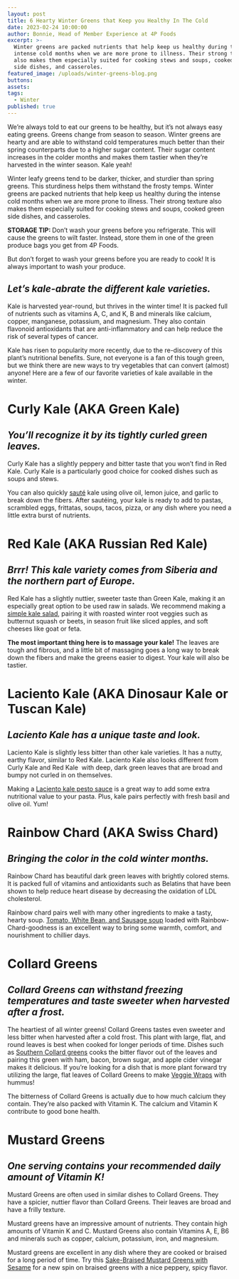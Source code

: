 ```yaml
---
layout: post
title: 6 Hearty Winter Greens that Keep you Healthy In The Cold
date: 2023-02-24 10:00:00
author: Bonnie, Head of Member Experience at 4P Foods
excerpt: >-
  Winter greens are packed nutrients that help keep us healthy during the
  intense cold months when we are more prone to illness. Their strong texture
  also makes them especially suited for cooking stews and soups, cooked green
  side dishes, and casseroles.
featured_image: /uploads/winter-greens-blog.png
buttons:
assets:
tags:
  - Winter
published: true
---
```

<div class="editable"><p>We’re always told to eat our greens to be healthy, but it’s not always easy eating greens. Greens change from season to season. Winter greens are hearty and are able to withstand cold temperatures much better than their spring counterparts due to a higher sugar content. Their sugar content increases in the colder months and makes them tastier when they’re harvested in the winter season. Kale yeah!&nbsp;</p><p>Winter leafy greens tend to be darker, thicker, and sturdier than spring greens. This sturdiness helps them withstand the frosty temps. Winter greens are packed nutrients that help keep us healthy during the intense cold months when we are more prone to illness. Their strong texture also makes them especially suited for cooking stews and soups, cooked green side dishes, and casseroles.&nbsp;</p><p><strong>STORAGE TIP: </strong>Don’t wash your greens before you refrigerate. This will cause the greens to wilt faster. Instead, store them in one of the green produce bags you get from 4P Foods.&nbsp;</p><p>But don’t forget to wash your greens before you are ready to cook! It is always important to wash your produce.</p><h2><em>Let’s kale-abrate the different kale varieties.</em></h2><p>Kale is harvested year-round, but thrives in the winter time! It is packed full of nutrients such as vitamins A, C, and K, B and minerals like calcium, copper, manganese, potassium, and magnesium. They also contain flavonoid antioxidants that are anti-inflammatory and can help reduce the risk of several types of cancer.&nbsp;</p><p>Kale has risen to popularity more recently, due to the re-discovery of this plant’s nutritional benefits. Sure, not everyone is a fan of this tough green, but we think there are new ways to try vegetables that can convert (almost) anyone! Here are a few of our favorite varieties of kale available in the winter.&nbsp;</p><h1><strong>Curly Kale (AKA Green Kale)</strong></h1><h2><em>You’ll recognize it by its tightly curled green leaves.</em></h2><p>Curly Kale has a slightly peppery and bitter taste that you won’t find in Red Kale. Curly Kale is a particularly good choice for cooked dishes such as soups and stews.&nbsp;</p><p>You can also quickly <a href="https://www.loveandlemons.com/sauteed-kale/">sauté</a> kale using olive oil, lemon juice, and garlic to break down the fibers. After sautéing, your kale is ready to add to pastas, scrambled eggs, frittatas, soups, tacos, pizza, or any dish where you need a little extra burst of nutrients.</p><h1><strong>Red Kale (AKA Russian Red Kale)</strong></h1><h2><em>Brrr! This kale variety comes from Siberia and the northern part of Europe.</em></h2><p>Red Kale has a slightly nuttier, sweeter taste than Green Kale, making it an especially great option to be used raw in salads. We recommend making a <a href="https://4pfoods.com/recipes/relaxed-winter-kale-salad/#:~:text=For%20Salad%3A%201%201%20Bunch%20Kale%202%20Roasted,Up%20Dressing%20Vinaigrette%20%28Blackberry%20vinaigrette%20is%20my%20favorite%29">simple kale salad</a>, pairing it with roasted winter root veggies such as butternut squash or beets, in season fruit like sliced apples, and soft cheeses like goat or feta.&nbsp;</p><p><strong>The most important thing here is to massage your kale!</strong> The leaves are tough and fibrous, and a little bit of massaging goes a long way to break down the fibers and make the greens easier to digest. Your kale will also be tastier.</p><h1><strong>Laciento Kale (AKA Dinosaur Kale or Tuscan Kale)</strong></h1><h2><em>Laciento Kale has a unique taste and look.</em></h2><p>Laciento Kale is slightly less bitter than other kale varieties. It has a nutty, earthy flavor, similar to Red Kale. Laciento Kale also looks different from Curly Kale and Red Kale&nbsp; with deep, dark green leaves that are broad and bumpy not curled in on themselves.&nbsp;</p><p>Making a <a href="https://gatheringdreams.com/winter-black-kale-pesto-pasta/">Laciento kale pesto sauce</a> is a great way to add some extra nutritional value to your pasta. Plus, kale pairs perfectly with fresh basil and olive oil. Yum!</p><h1><strong>Rainbow Chard (AKA Swiss Chard)</strong></h1><h2><em>Bringing the color in the cold winter months.</em></h2><p>Rainbow Chard has beautiful dark green leaves with brightly colored stems. It is packed full of vitamins and antioxidants such as Belatins that have been shown to help reduce heart disease by decreasing the oxidation of LDL cholesterol.&nbsp;</p><p>Rainbow chard pairs well with many other ingredients to make a tasty, hearty soup. <a href="https://cravingcalifornia.com/tomato-and-white-bean-soup-with-sausage-swiss-chard-and-parmesan-broth/">Tomato, White Bean, and Sausage soup</a> loaded with Rainbow-Chard-goodness is an excellent way to bring some warmth, comfort, and nourishment to chillier days.&nbsp;</p><h1><strong>Collard Greens</strong></h1><h2><em>Collard Greens can withstand freezing temperatures and taste sweeter when harvested after a frost.</em></h2><p>The heartiest of all winter greens! Collard Greens tastes even sweeter and less bitter when harvested after a cold frost. This plant with large, flat, and round leaves is best when cooked for longer periods of time. Dishes such as <a href="https://www.pbs.org/food/fresh-tastes/southern-style-collard-greens/">Southern Collard greens</a> cooks the bitter flavor out of the leaves and pairing this green with ham, bacon, brown sugar, and apple cider vinegar makes it delicious. If you’re looking for a dish that is more plant forward try utilizing the large, flat leaves of Collard Greens to make <a href="https://www.feastingathome.com/healthy-vegan-collard-green-wraps/">Veggie Wraps</a> with hummus!&nbsp;</p><p>The bitterness of Collard Greens is actually due to how much calcium they contain. They’re also packed with Vitamin K. The calcium and Vitamin K contribute to good bone health.&nbsp;</p><h1><strong>Mustard Greens&nbsp;</strong></h1><h2><em>One serving contains your recommended daily amount of Vitamin K!</em></h2><p>Mustard Greens are often used in similar dishes to Collard Greens. They have a spicier, nuttier flavor than Collard Greens. Their leaves are broad and have a frilly texture.&nbsp;</p><p>Mustard greens have an impressive amount of nutrients. They contain high amounts of Vitamin K and C. Mustard Greens also contain Vitamins A, E, B6 and minerals such as copper, calcium, potassium, iron, and magnesium.</p>Mustard greens are excellent in any dish where they are cooked or braised for a long period of time. Try this <a href="https://www.bonappetit.com/recipe/sake-braised-mustard-greens-with-sesame">Sake-Braised Mustard Greens with Sesame</a> for a new spin on braised greens with a nice peppery, spicy flavor.</div>